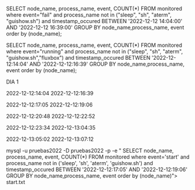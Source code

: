 SELECT node_name, process_name, event, COUNT(*)  FROM monitored 
where event="fail" and process_name not in ("sleep", "sh", "aterm", "guishow.sh") and timestamp_occured BETWEEN '2022-12-12 14:04:00' AND '2022-12-12 16:39:00' 
GROUP BY node_name,process_name, event order by (node_name);


SELECT node_name, process_name, event, COUNT(*)  FROM monitored 
where event="running" and process_name not in ("sleep", "sh", "aterm", "guishow.sh","fluxbox") and timestamp_occured BETWEEN '2022-12-12:14:04' AND '2022-12-12:16:39' 
GROUP BY node_name,process_name, event order by (node_name);

DIA 1 

2022-12-12:14:04
2022-12-12:16:39

2022-12-12:17:05
2022-12-12:19:06

2022-12-12:20:48
2022-12-12:22:52

2022-12-12:23:34
2022-12-13:04:35

2022-12-13:05:02
2022-12-13:07:12


mysql -u pruebas2022 -D pruebas2022 -p -e " SELECT node_name, process_name, event, COUNT(*) 
 FROM monitored  where event='start' and process_name not in ('sleep', 'sh', 'aterm', 'guishow.sh') and timestamp_occured 
 BETWEEN '2022-12-12:17:05' AND '2022-12-12:19:06'  GROUP BY node_name,process_name, event order by (node_name)"> start.txt